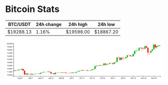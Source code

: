 # Bitcoin Stats

BTC/USDT|24h change|24h high|24h low|
|---|---|---|---|
|$19288.13|1.16%|$19598.00|$18867.20|

<img src="./chart.svg">
